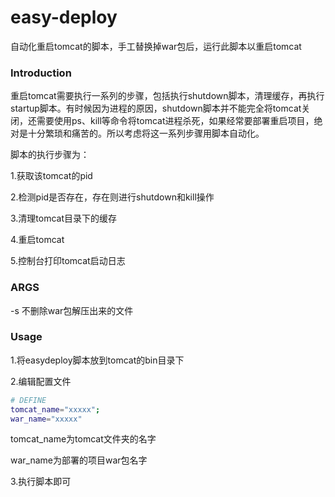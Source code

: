 # easy-deploy
自动化重启tomcat的脚本，手工替换掉war包后，运行此脚本以重启tomcat



### Introduction

重启tomcat需要执行一系列的步骤，包括执行shutdown脚本，清理缓存，再执行startup脚本。有时候因为进程的原因，shutdown脚本并不能完全将tomcat关闭，还需要使用ps、kill等命令将tomcat进程杀死，如果经常要部署重启项目，绝对是十分繁琐和痛苦的。所以考虑将这一系列步骤用脚本自动化。



脚本的执行步骤为：

1.获取该tomcat的pid

2.检测pid是否存在，存在则进行shutdown和kill操作

3.清理tomcat目录下的缓存

4.重启tomcat

5.控制台打印tomcat启动日志

### ARGS

-s 不删除war包解压出来的文件

### Usage

1.将easydeploy脚本放到tomcat的bin目录下

2.编辑配置文件

```sh
# DEFINE
tomcat_name="xxxxx";
war_name="xxxxx"
```

tomcat_name为tomcat文件夹的名字

war_name为部署的项目war包名字

3.执行脚本即可

